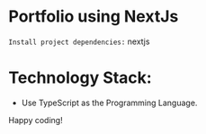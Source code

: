 # Portfolio using NextJs

`Install project dependencies:` nextjs

<h1 class="code-line" data-line-start=4 data-line-end=5 ><a id="Technology_Stack_4"></a>Technology Stack:</h1>
<ul>
<li class="has-line-data" data-line-start="5" data-line-end="6">Use TypeScript as the Programming Language.</li>
</ul>

Happy coding!
